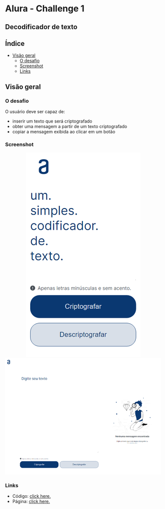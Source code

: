 # Alura - Challenge 1
## Decodificador de texto

## Índice

- [Visão geral](#visão-geral)
  - [O desafio](#o-desafio)
  - [Screenshot](#screenshot)
  - [Links](#links)

## Visão geral

### O desafio

O usuário deve ser capaz de:

- inserir um texto que será criptografado
- obter uma mensagem a partir de um texto criptografado
- copiar a mensagem exibida ao clicar em um botão

### Screenshot

<div align="center">

  ![](./assets/scrshot.png)
  ![](./assets/scrshot2.png)

</div>



### Links

- Código: [click here.](https://github.com/jjuniorbrasil/vessel/blob/main/ONE/Challenge-1/index.html)
- Página: [click here.](https://jjuniorbrasil.github.io/vessel/ONE/Challenge-1/index.html)